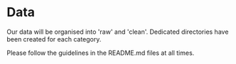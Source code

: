 # Data

Our data will be organised into 'raw' and 'clean'. Dedicated directories have been created for each category.

Please follow the guidelines in the README.md files at all times.

